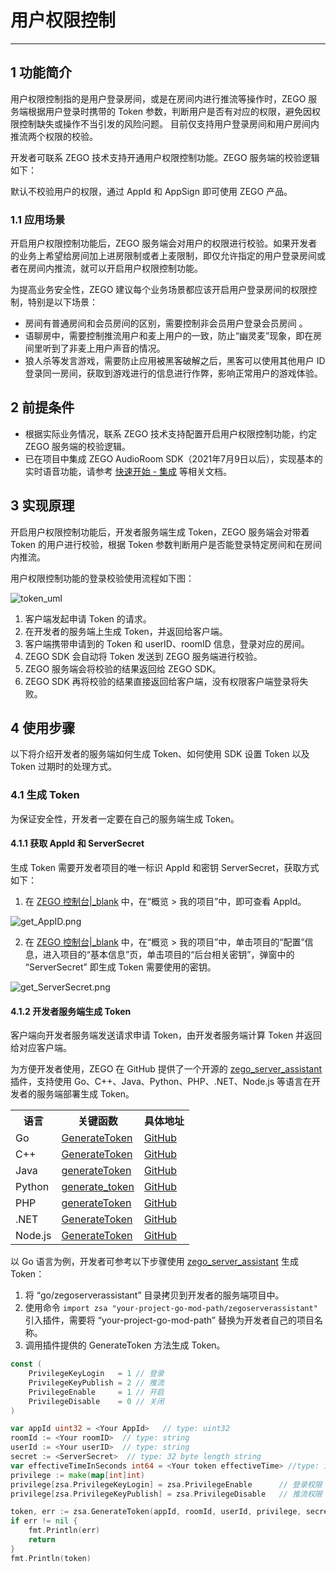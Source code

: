 
# 用户权限控制

---

## 1 功能简介

用户权限控制指的是用户登录房间，或是在房间内进行推流等操作时，ZEGO 服务端根据用户登录时携带的 Token 参数，判断用户是否有对应的权限，避免因权限控制缺失或操作不当引发的风险问题。
目前仅支持用户登录房间和用户房间内推流两个权限的校验。

<div class="mk-warning">


开发者可联系 ZEGO 技术支持开通用户权限控制功能。ZEGO 服务端的校验逻辑如下：

默认不校验用户的权限，通过 AppId 和 AppSign 即可使用 ZEGO 产品。

</div>

### 1.1 应用场景

开启用户权限控制功能后，ZEGO 服务端会对用户的权限进行校验。如果开发者的业务上希望给房间加上进房限制或者上麦限制，即仅允许指定的用户登录房间或者在房间内推流，就可以开启用户权限控制功能。

为提高业务安全性，ZEGO 建议每个业务场景都应该开启用户登录房间的权限控制，特别是以下场景：

- 房间有普通房间和会员房间的区别，需要控制非会员用户登录会员房间 。
- 语聊房中，需要控制推流用户和麦上用户的一致，防止“幽灵麦”现象，即在房间里听到了非麦上用户声音的情况。
- 狼人杀等发言游戏，需要防止应用被黑客破解之后，黑客可以使用其他用户 ID 登录同一房间，获取到游戏进行的信息进行作弊，影响正常用户的游戏体验。


## 2 前提条件

- 根据实际业务情况，联系 ZEGO 技术支持配置开启用户权限控制功能，约定 ZEGO 服务端的校验逻辑。
- 已在项目中集成 ZEGO AudioRoom SDK（2021年7月9日以后），实现基本的实时语音功能，请参考 [快速开始 - 集成](!Integration/SDK_Integration) 等相关文档。


## 3 实现原理

开启用户权限控制功能后，开发者服务端生成 Token，ZEGO 服务端会对带着 Token 的用户进行校验，根据 Token 参数判断用户是否能登录特定房间和在房间内推流。


用户权限控制功能的登录校验使用流程如下图：

![token_uml](/Pics/QuickStart/token_uml.png)

1. 客户端发起申请 Token 的请求。
2. 在开发者的服务端上生成 Token，并返回给客户端。
3. 客户端携带申请到的 Token 和 userID、roomID 信息，登录对应的房间。
4. ZEGO SDK 会自动将 Token 发送到 ZEGO 服务端进行校验。
5. ZEGO 服务端会将校验的结果返回给 ZEGO SDK。
6. ZEGO SDK 再将校验的结果直接返回给客户端，没有权限客户端登录将失败。



## 4 使用步骤

以下将介绍开发者的服务端如何生成 Token、如何使用 SDK 设置 Token 以及 Token 过期时的处理方式。

### 4.1 生成 Token

<div class="mk-warning">


为保证安全性，开发者一定要在自己的服务端生成 Token。 
</div>



#### 4.1.1 获取 AppId 和 ServerSecret

生成 Token 需要开发者项目的唯一标识 AppId 和密钥 ServerSecret，获取方式如下：

1. 在 [ZEGO 控制台\|_blank](https://console.zego.im/) 中，在“概览 > 我的项目”中，即可查看 AppId。

![get_AppID.png](/Pics/QuickStart/get_AppID.png)

2. 在 [ZEGO 控制台\|_blank](https://console.zego.im/) 中，在“概览 > 我的项目”中，单击项目的“配置”信息，进入项目的“基本信息”页，单击项目的“后台相关密钥”，弹窗中的 “ServerSecret” 即生成 Token 需要使用的密钥。

![get_ServerSecret.png](/Pics/QuickStart/get_ServerSecret.png)


#### 4.1.2 开发者服务端生成 Token

<div class="mk-hint">


客户端向开发者服务端发送请求申请 Token，由开发者服务端计算 Token 并返回给对应客户端。
</div>


为方便开发者使用，ZEGO 在 GitHub 提供了一个开源的 [zego_server_assistant](https://github.com/zegoim/zego_server_assistant) 插件，支持使用 Go、C++、Java、Python、PHP、.NET、Node.js 等语言在开发者的服务端部署生成 Token。


<table>
  <colgroup>
    <col>
    <col>
    <col>
  </colgroup>
  <tbody><tr>
    <th>语言</th>
    <th>关键函数</th>
    <th>具体地址</th>
  </tr>
  <tr>
    <td>Go</td>
    <td><a target="_blank" href="https://github.com/zegoim/zego_server_assistant/blob/release/github/go/zegoserverassistant/token.go">GenerateToken</a></td>
    <td><a target="_blank" href="https://github.com/zegoim/zego_server_assistant/tree/release/github/go">GitHub</a></td>
  </tr>
  <tr>
    <td>C++</td>
    <td><a target="_blank" href="https://github.com/zegoim/zego_server_assistant/blob/release/github/c%2B%2B/kernel/impl/ZegoServerAssistant.cpp">GenerateToken</a></td>
    <td><a target="_blank" href="https://github.com/zegoim/zego_server_assistant/tree/release/github/c%2B%2B">GitHub</a></td>
  </tr>
  <tr>
    <td>Java</td>
    <td><a target="_blank" href="https://github.com/zegoim/zego_server_assistant/blob/release/github/java/src/im/zego/serverassistant/ZegoServerAssistant.java">generateToken</a></td>
    <td><a target="_blank" href="https://github.com/zegoim/zego_server_assistant/tree/release/github/java">GitHub</a></td>
  </tr>
  <tr>
    <td>Python</td>
    <td><a target="_blank" href="https://github.com/zegoim/zego_server_assistant/blob/release/github/python/src/zego_server_assistant.py">generate_token</a></td>
    <td><a target="_blank" href="https://github.com/zegoim/zego_server_assistant/tree/release/github/python">GitHub</a></td>
  </tr>
  <tr>
    <td>PHP</td>
    <td><a target="_blank" href="https://github.com/zegoim/zego_server_assistant/blob/release/github/php/src/ZEGO/ZegoServerAssistant.php">generateToken</a></td>
    <td><a target="_blank" href="https://github.com/zegoim/zego_server_assistant/tree/release/github/php">GitHub</a></td>
  </tr>
  <tr>
    <td>.NET</td>
    <td><a target="_blank" href="https://github.com/zegoim/zego_server_assistant/blob/release/github/.net/src/ZegoServerAssistant/GenerateToken.cs">GenerateToken</a></td>
    <td><a target="_blank" href="https://github.com/zegoim/zego_server_assistant/tree/release/github/.net">GitHub</a></td>
  </tr>
  <tr>
    <td>Node.js</td>
    <td><a target="_blank" href="https://github.com/zegoim/zego_server_assistant/tree/release/github/nodejs/server">GenerateToken</a></td>
    <td><a target="_blank" href="https://github.com/zegoim/zego_server_assistant/tree/release/github/nodejs">GitHub</a></td>
  </tr>
</tbody></table>




以 Go 语言为例，开发者可参考以下步骤使用 [zego_server_assistant](https://github.com/zegoim/zego_server_assistant) 生成 Token：


1. 将 “go/zegoserverassistant” 目录拷贝到开发者的服务端项目中。
2. 使用命令 `import zsa "your-project-go-mod-path/zegoserverassistant"` 引入插件，需要将 “your-project-go-mod-path” 替换为开发者自己的项目名称。
3. 调用插件提供的 GenerateToken 方法生成 Token。




```go
const (
	PrivilegeKeyLogin   = 1 // 登录
	PrivilegeKeyPublish = 2 // 推流
	PrivilegeEnable     = 1 // 开启
	PrivilegeDisable    = 0 // 关闭
)

var appId uint32 = <Your AppId>   // type: uint32
roomId := <Your roomID>  // type: string
userId := <Your userID>  // type: string
secret := <ServerSecret>  // type: 32 byte length string
var effectiveTimeInSeconds int64 = <Your token effectiveTime> //type: int64; unit: s
privilege := make(map[int]int)
privilege[zsa.PrivilegeKeyLogin] = zsa.PrivilegeEnable      // 登录权限
privilege[zsa.PrivilegeKeyPublish] = zsa.PrivilegeDisable   // 推流权限

token, err := zsa.GenerateToken(appId, roomId, userId, privilege, secret, effectiveTimeInSeconds)
if err != nil {
    fmt.Println(err)
    return
}
fmt.Println(token)
```



